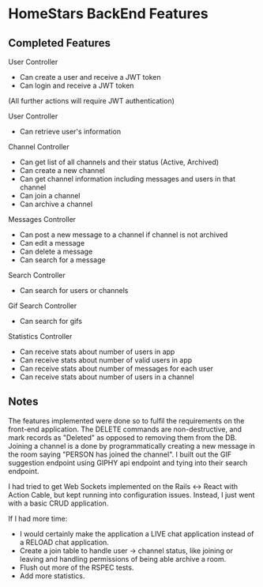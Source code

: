 # HomeStars BackEnd Features

## Completed Features

User Controller

- Can create a user and receive a JWT token
- Can login and receive a JWT token

(All further actions will require JWT authentication)

User Controller

- Can retrieve user's information

Channel Controller

- Can get list of all channels and their status (Active, Archived)
- Can create a new channel
- Can get channel information including messages and users in that channel
- Can join a channel
- Can archive a channel

Messages Controller

- Can post a new message to a channel if channel is not archived
- Can edit a message
- Can delete a message
- Can search for a message

Search Controller

- Can search for users or channels

Gif Search Controller

- Can search for gifs

Statistics Controller

- Can receive stats about number of users in app
- Can receive stats about number of valid users in app
- Can receive stats about number of messages for each user
- Can receive stats about number of users in a channel

## Notes

The features implemented were done so to fulfil the requirements on the front-end application.
The DELETE commands are non-destructive, and mark records as "Deleted" as opposed to removing them from the DB.
Joining a channel is a done by programmatically creating a new message in the room saying "PERSON has joined the channel".
I built out the GIF suggestion endpoint using GIPHY api endpoint and tying into their search endpoint.

I had tried to get Web Sockets implemented on the Rails <-> React with Action Cable, but kept running into configuration issues.
Instead, I just went with a basic CRUD application.

If I had more time:

- I would certainly make the application a LIVE chat application instead of a RELOAD chat application.
- Create a join table to handle user -> channel status, like joining or leaving and handling permissions of being able archive a room.
- Flush out more of the RSPEC tests.
- Add more statistics.
